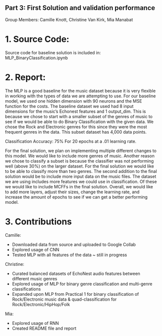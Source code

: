 ## Part 3: First Solution and validation performance ##
Group Members: Camille Knott, Christine Van Kirk, Mia Manabat

# 1. Source Code: 

Source code for baseline solution is included in: MLP_BinaryClassification.ipynb
	

# 2. Report:
	
The MLP is a good baseline for the music dataset because it is very flexible in working with the types of data we are attempting to use. For our baseline model, we used one hidden dimension with 90 neurons and the MSE function for the costs. The baseline dataset we used had 8 input dimensions for the music’s Echonest features and 1 output_dim. This is because we chose to start with a smaller subset of the genres of music to see if we would be able to do Binary Classification with the given data. We chose the Rock and Electronic genres for this since they were the most frequent genres in the data. This subset dataset has 4,000 data points. 

Classification Accuracy: 75% 
For 20 epochs at a .01 learning rate. 

For the final solution, we plan on implementing multiple different changes to this model. We would like to include more genres of music. Another reason we chose to classify a subset is because the classifier was not performing well (above 30%) on the larger dataset. For the final solution we would like to be able to classify more than two genres. 
The second addition to the final solution would be to include more input data on the music files. The dataset we are using includes more features we could use in classification. Of these we would like to include MCFFs in the final solution. 
Overall, we would like to add more layers, adjust their sizes, change the learning rate, and increase the amount of epochs to see if we can get a better performing model. 

# 3. Contributions

Camille:
* Downloaded data from source and uploaded to Google Collab
* Explored usage of CNN
* Tested MLP with all features of the data ~ still in progress		

Christine:
* Curated balanced datasets of EchoNest audio features between different music genres
* Explored usage of MLP for binary genre classification and multi-genre classifications
* Expanded upon MLP from Practical 1 for binary classification of Rock/Electronic music data & quad-classification for Rock/Electronic/HipHop/Folk

Mia:
* Explored usage of RNN
* Created README file and report 

		
	




